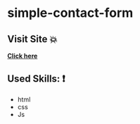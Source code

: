 # simple-contact-form

 ## Visit Site :boom:
 
 **[Click here](https://karam-zomlut.github.io/simple-contact-form/)**


## Used Skills: :exclamation:

- html
- css
- Js
 
